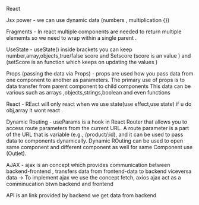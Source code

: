 React 

Jsx power  - we can use dynamic data (numbers , multiplication  {})

Fragments - In react multiple  components are needed to return multiple elememts so we need to wrap  within a single parent .

UseState -   useState() inside brackets you can keep number,array,objects,true/false
  score and Setscore (score is an value ) and (setScore is an function  which keeps on updating the values )

  Props (passing the data via Props) - props are used how you pass data from one component to another as parameters.
                                       The primary use of props is to data transfer from parent component to child components 
                                       This data can be various such as arrays ,objects,strings,boolean and even functions

React - REact will only react when we use state(use effect,use state) if u do obj,array it wont react .

Dynamic Routing - useParams is a hook in React Router that allows you to access route parameters from the current URL. A route parameter is a part of the URL that is variable (e.g., /product/:id), and it can be used to pass data to components dynamically.
                Dynamic ROuting can be used to open same component and different component as well for same Component use (Outlet).
              
AJAX - ajax is an concept which provides communication between backend-frontend , transfers data from  frontend-data to backend viceversa data  -> To implement ajax we use the concept fetch, axios
ajax act as a comminucation btwn backend and frontend

API is an link provided by backend we get data from backend